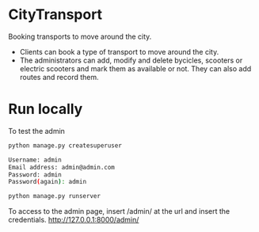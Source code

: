 # CityTransport

Booking transports to move around the city.

- Clients can book a type of transport to move around the city.
- The administrators can add, modify and delete bycicles, scooters or electric scooters and mark them as available or not. They can also add routes and record them.

# Run locally

To test the admin

```bash
python manage.py createsuperuser

Username: admin
Email address: admin@admin.com
Password: admin
Password(again): admin

python manage.py runserver
```

To access to the admin page, insert /admin/ at the url and insert the credentials.
http://127.0.0.1:8000/admin/
